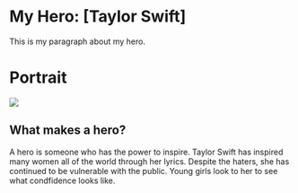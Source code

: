 <!DOCTYPE html>
<html lang="en">
<head>
    <meta charset="UTF-8">
    <meta name="viewport" content="width=device-width, initial-scale=1.0">
    <title>My Inspiration - [Taylor Swifr]</title>
</head>
<body>
    <h1>My Hero: [Taylor Swift]</h1>
    <p>This is my paragraph about my hero.</p>
</body>
</html>

<title>My Inspiration - Taylor Swift</title>

<h1>Portrait</h1>

<img src="https://hips.hearstapps.com/hmg-prod/images/gettyimages-2197310399-67a0105383c49.jpg?resize=980:*">

<h2>What makes a hero?</h2>

<p>A hero is someone who has the power to inspire. Taylor Swift has inspired many women all of the world through her lyrics. Despite the haters, she has continued to be vulnerable with the public. Young girls look to her to see what condfidence looks like.</p>

<a href="https://martindalecoaching.com/blog-why-taylor-swift-is-good-for-girls-and-women-everywhere/">
